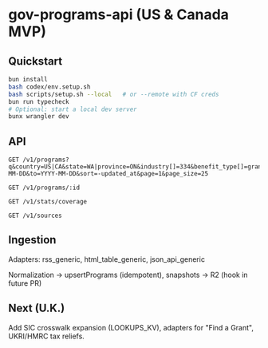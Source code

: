 # gov-programs-api (US & Canada MVP)

## Quickstart
```bash
bun install
bash codex/env.setup.sh
bash scripts/setup.sh --local   # or --remote with CF creds
bun run typecheck
# Optional: start a local dev server
bunx wrangler dev
```

## API

```
GET /v1/programs?q&country=US|CA&state=WA|province=ON&industry[]=334&benefit_type[]=grant&status[]=open&from=YYYY-MM-DD&to=YYYY-MM-DD&sort=-updated_at&page=1&page_size=25

GET /v1/programs/:id

GET /v1/stats/coverage

GET /v1/sources
```

## Ingestion

Adapters: rss_generic, html_table_generic, json_api_generic

Normalization → upsertPrograms (idempotent), snapshots → R2 (hook in future PR)

## Next (U.K.)

Add SIC crosswalk expansion (LOOKUPS_KV), adapters for "Find a Grant", UKRI/HMRC tax reliefs.
